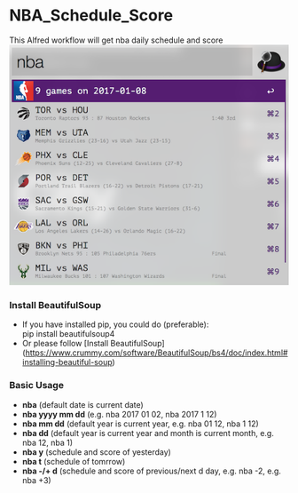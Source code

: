 # NBA_Schedule_Score
This Alfred workflow will get nba daily schedule and score  
![alt text](https://github.com/ChrisXi/NBA_Schedule_Score/blob/master/sc.png "result pic")

### Install BeautifulSoup
+ If you have installed pip, you could do (preferable):   
  pip install beautifulsoup4
+ Or please follow [Install BeautifulSoup] (https://www.crummy.com/software/BeautifulSoup/bs4/doc/index.html#installing-beautiful-soup)

### Basic Usage
+ **nba**            (default date is current date)  
+ **nba yyyy mm dd** (e.g. nba 2017 01 02, nba 2017 1 12)  
+ **nba mm dd**      (default year is current year, e.g. nba 01 12, nba 1 12)  
+ **nba dd**         (default year is current year and month is current month, e.g. nba 12, nba 1)  
+ **nba y**          (schedule and score of yesterday) 
+ **nba t**          (schedule of tomrrow)  
+ **nba -/+ d**      (schedule and score of previous/next d day, e.g. nba -2, e.g. nba +3)  



